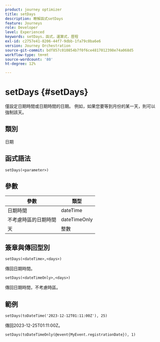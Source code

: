 ```yaml
---
product: journey optimizer
title: setDays
description: 瞭解函式setDays
feature: Journeys
role: Developer
level: Experienced
keywords: setDays，函式，運算式，歷程
exl-id: c2757e41-8206-44f7-9dbb-1fa79c0ba6e6
version: Journey Orchestration
source-git-commit: bdf857c010854b7f0f6ce4817012398e74a068d5
workflow-type: tm+mt
source-wordcount: '80'
ht-degree: 12%

---
```


# setDays {#setDays}

僅設定日期時間或日期時間的日期。 例如，如果您要等到月份的某一天，則可以強制該天。

## 類別

日期

## 函式語法

`setDays(<parameter>)`

## 參數

| 參數 | 類型 |
|--- |--- |
| 日期時間 | dateTime |
| 不考慮時區的日期時間 | dateTimeOnly |
| 天 | 整數 |

## 簽章與傳回型別

`setDays(<dateTime>,<days>)`

傳回日期時間。

`setDays(<dateTimeOnly>,<days>)`

傳回日期時間，不考慮時區。

## 範例

`setDays(toDateTime('2023-12-12T01:11:00Z'), 25)`

傳回2023-12-25T01:11:00Z。

`setDays(toDateTimeOnly(@event{MyEvent.registrationDate}), 1)`
